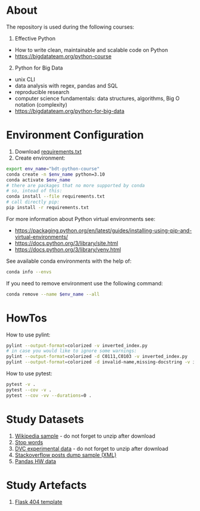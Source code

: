# About

The repository is used during the following courses:
1. Effective Python

- How to write clean, maintainable and scalable code on Python
- https://bigdatateam.org/python-course

2. Python for Big Data

- unix CLI
- data analysis with regex, pandas and SQL
- reproducible research
- computer science fundamentals: data structures, algorithms, Big O notation (complexity)
- https://bigdatateam.org/python-for-big-data

# Environment Configuration

1. Download [requirements.txt](requirements.txt)
2. Create environment:
```bash
export env_name="bdt-python-course"
conda create -n $env_name python=3.10
conda activate $env_name
# there are packages that no more supported by conda
# so, intead of this:
conda install --file requirements.txt
# call directly pip:
pip install -r requirements.txt
```

For more information about Python virtual environments see:
* https://packaging.python.org/en/latest/guides/installing-using-pip-and-virtual-environments/
* https://docs.python.org/3/library/site.html
* https://docs.python.org/3/library/venv.html

See available conda environments with the help of:
```bash
conda info --envs
```

If you need to remove environment use the following command:
```bash
conda remove --name $env_name --all
```

# HowTos

How to use pylint:
```bash
pylint --output-format=colorized -v inverted_index.py
# in case you would like to ignore some warnings:
pylint --output-format=colorized -d C0111,C0103 -v inverted_index.py
pylint --output-format=colorized -d invalid-name,missing-docstring -v inverted_index.py
```

How to use pytest:
```bash
pytest -v .
pytest --cov -v .
pytest --cov -vv --durations=0 .
```

# Study Datasets

1. [Wikipedia sample](https://drive.google.com/open?id=1ASO-nWW5FpvM7PfpOxxPu-0imjcMZhqN) - do not forget to unzip after download
2. [Stop words](https://drive.google.com/open?id=1NBPhZzUyFc0e-_vQwZpxtrxBqzCsB9Yg)
3. [DVC experimental data](https://drive.google.com/file/d/1D-YgtxAlr5Gf--8nWY1p4N8G1tFa94xc/view?usp=sharing) - do not forget to unzip after download
4. [Stackoverflow posts dump sample (XML)](https://drive.google.com/file/d/1oDUNOK1Ap0-YV930Z78WQZVuKHtqZ2WC/view)
5. [Pandas HW data](https://drive.google.com/file/d/196D3snvk5hL3_aeIYnKPJXA1HUYrxMky/view)

# Study Artefacts

1. [Flask 404 template](https://drive.google.com/open?id=1EpBf995F7zENPKkUqKq1qP3vFfq0cpgF)
